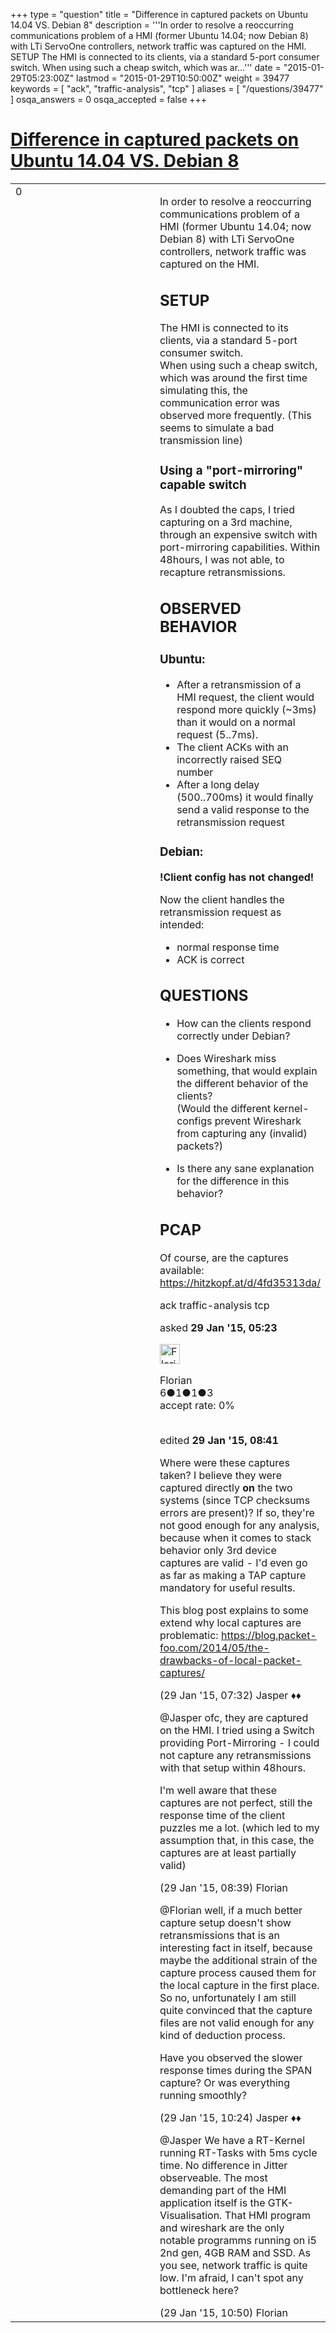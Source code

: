 +++
type = "question"
title = "Difference in captured packets on Ubuntu 14.04 VS. Debian 8"
description = '''In order to resolve a reoccurring communications problem of a HMI (former Ubuntu 14.04; now Debian 8) with LTi ServoOne controllers, network traffic was captured on the HMI. SETUP The HMI is connected to its clients, via a standard 5-port consumer switch. When using such a cheap switch, which was ar...'''
date = "2015-01-29T05:23:00Z"
lastmod = "2015-01-29T10:50:00Z"
weight = 39477
keywords = [ "ack", "traffic-analysis", "tcp" ]
aliases = [ "/questions/39477" ]
osqa_answers = 0
osqa_accepted = false
+++

<div class="headNormal">

# [Difference in captured packets on Ubuntu 14.04 VS. Debian 8](/questions/39477/difference-in-captured-packets-on-ubuntu-1404-vs-debian-8)

</div>

<div id="main-body">

<div id="askform">

<table id="question-table" style="width:100%;"><colgroup><col style="width: 50%" /><col style="width: 50%" /></colgroup><tbody><tr class="odd"><td style="width: 30px; vertical-align: top"><div class="vote-buttons"><span id="post-39477-upvote" class="ajax-command post-vote up" rel="nofollow" title="I like this post (click again to cancel)"> </span><div id="post-39477-score" class="post-score" title="current number of votes">0</div><span id="post-39477-downvote" class="ajax-command post-vote down" rel="nofollow" title="I dont like this post (click again to cancel)"> </span> <span id="favorite-mark" class="ajax-command favorite-mark" rel="nofollow" title="mark/unmark this question as favorite (click again to cancel)"> </span><div id="favorite-count" class="favorite-count"></div></div></td><td><div id="item-right"><div class="question-body"><p>In order to resolve a reoccurring communications problem of a HMI (former Ubuntu 14.04; now Debian 8) with LTi ServoOne controllers, network traffic was captured on the HMI.</p><h2 id="setup">SETUP</h2><p>The HMI is connected to its clients, via a standard 5-port consumer switch.<br />
When using such a cheap switch, which was around the first time simulating this, the communication error was observed more frequently. (This seems to simulate a bad transmission line)</p><h3 id="using-a-port-mirroring-capable-switch">Using a "port-mirroring" capable switch</h3><p>As I doubted the caps, I tried capturing on a 3rd machine, through an expensive switch with port-mirroring capabilities. Within 48hours, I was not able, to recapture retransmissions.</p><h2 id="observed-behavior">OBSERVED BEHAVIOR</h2><h3 id="ubuntu">Ubuntu:</h3><ul><li>After a retransmission of a HMI request, the client would respond more quickly (~3ms) than it would on a normal request (5..7ms).</li><li>The client ACKs with an incorrectly raised SEQ number</li><li>After a long delay (500..700ms) it would finally send a valid response to the retransmission request</li></ul><h3 id="debian">Debian:</h3><p><strong>!Client config has not changed!</strong></p><p>Now the client handles the retransmission request as intended:</p><ul><li>normal response time</li><li>ACK is correct</li></ul><h2 id="questions">QUESTIONS</h2><ul><li><p>How can the clients respond correctly under Debian?</p></li><li><p>Does Wireshark miss something, that would explain the different behavior of the clients?<br />
(Would the different kernel-configs prevent Wireshark from capturing any (invalid) packets?)</p></li><li>Is there any sane explanation for the difference in this behavior?</li></ul><h2 id="pcap">PCAP</h2><p>Of course, are the captures available:<br />
<a href="https://hitzkopf.at/d/4fd35313da/">https://hitzkopf.at/d/4fd35313da/</a></p></div><div id="question-tags" class="tags-container tags"><span class="post-tag tag-link-ack" rel="tag" title="see questions tagged &#39;ack&#39;">ack</span> <span class="post-tag tag-link-traffic-analysis" rel="tag" title="see questions tagged &#39;traffic-analysis&#39;">traffic-analysis</span> <span class="post-tag tag-link-tcp" rel="tag" title="see questions tagged &#39;tcp&#39;">tcp</span></div><div id="question-controls" class="post-controls"></div><div class="post-update-info-container"><div class="post-update-info post-update-info-user"><p>asked <strong>29 Jan '15, 05:23</strong></p><img src="https://secure.gravatar.com/avatar/aa09eaab9caa471ba02195c75e2d63e2?s=32&amp;d=identicon&amp;r=g" class="gravatar" width="32" height="32" alt="Florian&#39;s gravatar image" /><p><span>Florian</span><br />
<span class="score" title="6 reputation points">6</span><span title="1 badges"><span class="badge1">●</span><span class="badgecount">1</span></span><span title="1 badges"><span class="silver">●</span><span class="badgecount">1</span></span><span title="3 badges"><span class="bronze">●</span><span class="badgecount">3</span></span><br />
<span class="accept_rate" title="Rate of the user&#39;s accepted answers">accept rate:</span> <span title="Florian has no accepted answers">0%</span> </br></br></p></div><div class="post-update-info post-update-info-edited"><p><span> edited <strong>29 Jan '15, 08:41</strong> </span></p></div></div><div id="comments-container-39477" class="comments-container"><span id="39482"></span><div id="comment-39482" class="comment"><div id="post-39482-score" class="comment-score"></div><div class="comment-text"><p>Where were these captures taken? I believe they were captured directly <strong>on</strong> the two systems (since TCP checksums errors are present)? If so, they're not good enough for any analysis, because when it comes to stack behavior only 3rd device captures are valid - I'd even go as far as making a TAP capture mandatory for useful results.</p><p>This blog post explains to some extend why local captures are problematic: <a href="https://blog.packet-foo.com/2014/05/the-drawbacks-of-local-packet-captures/">https://blog.packet-foo.com/2014/05/the-drawbacks-of-local-packet-captures/</a></p></div><div id="comment-39482-info" class="comment-info"><span class="comment-age">(29 Jan '15, 07:32)</span> <span class="comment-user userinfo">Jasper ♦♦</span></div></div><span id="39483"></span><div id="comment-39483" class="comment"><div id="post-39483-score" class="comment-score"></div><div class="comment-text"><p><span></span><span>@Jasper</span> ofc, they are captured on the HMI. I tried using a Switch providing Port-Mirroring - I could not capture any retransmissions with that setup within 48hours.</p><p>I'm well aware that these captures are not perfect, still the response time of the client puzzles me a lot. (which led to my assumption that, in this case, the captures are at least partially valid)</p></div><div id="comment-39483-info" class="comment-info"><span class="comment-age">(29 Jan '15, 08:39)</span> <span class="comment-user userinfo">Florian</span></div></div><span id="39485"></span><div id="comment-39485" class="comment"><div id="post-39485-score" class="comment-score"></div><div class="comment-text"><p><span>@Florian</span> well, if a much better capture setup doesn't show retransmissions that is an interesting fact in itself, because maybe the additional strain of the capture process caused them for the local capture in the first place. So no, unfortunately I am still quite convinced that the capture files are not valid enough for any kind of deduction process.</p><p>Have you observed the slower response times during the SPAN capture? Or was everything running smoothly?</p></div><div id="comment-39485-info" class="comment-info"><span class="comment-age">(29 Jan '15, 10:24)</span> <span class="comment-user userinfo">Jasper ♦♦</span></div></div><span id="39486"></span><div id="comment-39486" class="comment"><div id="post-39486-score" class="comment-score"></div><div class="comment-text"><p><span></span><span>@Jasper</span> We have a RT-Kernel running RT-Tasks with 5ms cycle time. No difference in Jitter observeable. The most demanding part of the HMI application itself is the GTK-Visualisation. That HMI program and wireshark are the only notable programms running on i5 2nd gen, 4GB RAM and SSD. As you see, network traffic is quite low. I'm afraid, I can't spot any bottleneck here?</p></div><div id="comment-39486-info" class="comment-info"><span class="comment-age">(29 Jan '15, 10:50)</span> <span class="comment-user userinfo">Florian</span></div></div></div><div id="comment-tools-39477" class="comment-tools"></div><div class="clear"></div><div id="comment-39477-form-container" class="comment-form-container"></div><div class="clear"></div></div></td></tr></tbody></table>

</div>

</div>

